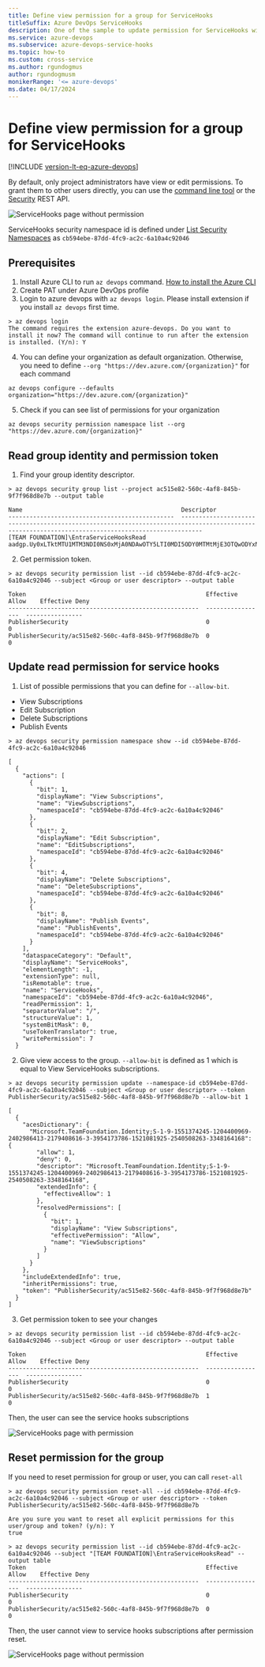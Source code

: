 ```yaml
---
title: Define view permission for a group for ServiceHooks
titleSuffix: Azure DevOps ServiceHooks
description: One of the sample to update permission for ServiceHooks with defining access to a group
ms.service: azure-devops
ms.subservice: azure-devops-service-hooks
ms.topic: how-to 
ms.custom: cross-service
ms.author: rgundogmus
author: rgundogmusm
monikerRange: '<= azure-devops'
ms.date: 04/17/2024
---
```


# Define view permission for a group for ServiceHooks
[!INCLUDE [version-lt-eq-azure-devops](../includes/version-lt-eq-azure-devops.md)]

By default, only project administrators have view or edit permissions. To grant them to other users directly, you can use the [command line tool](../organizations/security/manage-tokens-namespaces.md) or the [Security](/rest/api/azure/devops/security/) REST API. 

![ServiceHooks page without permission](media/permissions/no-permission-service-hooks.png)

ServiceHooks security namespace id is defined under [List Security Namespaces](../organizations/security/manage-tokens-namespaces.md#list-security-namespaces) as `cb594ebe-87dd-4fc9-ac2c-6a10a4c92046`

## Prerequisites
1. Install Azure CLI to run `az devops` command. [How to install the Azure CLI](/cli/azure/install-azure-cli)
2. Create PAT under Azure DevOps profile
3. Login to azure devops with `az devops login`. Please install extension if you install `az devops` first time.
```
> az devops login
The command requires the extension azure-devops. Do you want to install it now? The command will continue to run after the extension is installed. (Y/n): Y
```
4. You can define your organization as default organization. Otherwise, you need to define `--org "https://dev.azure.com/{organization}"` for each command
```
az devops configure --defaults organization="https://dev.azure.com/{organization}"
```
5. Check if you can see list of permissions for your organization
```
az devops security permission namespace list --org "https://dev.azure.com/{organization}"
```

## Read group identity and permission token
1. Find your group identity descriptor.
```
> az devops security group list --project ac515e82-560c-4af8-845b-9f7f968d8e7b --output table

Name                                             Descriptor
-----------------------------------------------  --------------------------------------------------------------------------------------------------------------------------------------------------
[TEAM FOUNDATION]\EntraServiceHooksRead          aadgp.Uy0xLTktMTU1MTM3NDI0NS0xMjA0NDAwOTY5LTI0MDI5ODY0MTMtMjE3OTQwODYxNi0zLTM5NTQxNzM3ODYtMTUyMTA4MTkyNS0yNTQwNTA4MjYzLTMzNDgxNjQxNjg
```

2. Get permission token.
```
> az devops security permission list --id cb594ebe-87dd-4fc9-ac2c-6a10a4c92046 --subject <Group or user descriptor> --output table

Token                                                   Effective Allow    Effective Deny
------------------------------------------------------  -----------------  ----------------
PublisherSecurity                                       0                  0
PublisherSecurity/ac515e82-560c-4af8-845b-9f7f968d8e7b  0                  0
```

## Update read permission for service hooks

1. List of possible permissions that you can define for `--allow-bit`.
- View Subscriptions
- Edit Subscription
- Delete Subscriptions
- Publish Events
```
> az devops security permission namespace show --id cb594ebe-87dd-4fc9-ac2c-6a10a4c92046

[
  {
    "actions": [
      {
        "bit": 1,
        "displayName": "View Subscriptions",
        "name": "ViewSubscriptions",
        "namespaceId": "cb594ebe-87dd-4fc9-ac2c-6a10a4c92046"
      },
      {
        "bit": 2,
        "displayName": "Edit Subscription",
        "name": "EditSubscriptions",
        "namespaceId": "cb594ebe-87dd-4fc9-ac2c-6a10a4c92046"
      },
      {
        "bit": 4,
        "displayName": "Delete Subscriptions",
        "name": "DeleteSubscriptions",
        "namespaceId": "cb594ebe-87dd-4fc9-ac2c-6a10a4c92046"
      },
      {
        "bit": 8,
        "displayName": "Publish Events",
        "name": "PublishEvents",
        "namespaceId": "cb594ebe-87dd-4fc9-ac2c-6a10a4c92046"
      }
    ],
    "dataspaceCategory": "Default",
    "displayName": "ServiceHooks",
    "elementLength": -1,
    "extensionType": null,
    "isRemotable": true,
    "name": "ServiceHooks",
    "namespaceId": "cb594ebe-87dd-4fc9-ac2c-6a10a4c92046",
    "readPermission": 1,
    "separatorValue": "/",
    "structureValue": 1,
    "systemBitMask": 0,
    "useTokenTranslator": true,
    "writePermission": 7
  }
```

2. Give view access to the group. `--allow-bit` is defined as 1 which is equal to View ServiceHooks subscriptions.

```
> az devops security permission update --namespace-id cb594ebe-87dd-4fc9-ac2c-6a10a4c92046 --subject <Group or user descriptor> --token PublisherSecurity/ac515e82-560c-4af8-845b-9f7f968d8e7b --allow-bit 1

[
  {
    "acesDictionary": {
      "Microsoft.TeamFoundation.Identity;S-1-9-1551374245-1204400969-2402986413-2179408616-3-3954173786-1521081925-2540508263-3348164168": {
        "allow": 1,
        "deny": 0,
        "descriptor": "Microsoft.TeamFoundation.Identity;S-1-9-1551374245-1204400969-2402986413-2179408616-3-3954173786-1521081925-2540508263-3348164168",
        "extendedInfo": {
          "effectiveAllow": 1
        },
        "resolvedPermissions": [
          {
            "bit": 1,
            "displayName": "View Subscriptions",
            "effectivePermission": "Allow",
            "name": "ViewSubscriptions"
          }
        ]
      }
    },
    "includeExtendedInfo": true,
    "inheritPermissions": true,
    "token": "PublisherSecurity/ac515e82-560c-4af8-845b-9f7f968d8e7b"
  }
]
```

3. Get permission token to see your changes
```
> az devops security permission list --id cb594ebe-87dd-4fc9-ac2c-6a10a4c92046 --subject <Group or user descriptor> --output table

Token                                                   Effective Allow    Effective Deny
------------------------------------------------------  -----------------  ----------------
PublisherSecurity                                       0                  0
PublisherSecurity/ac515e82-560c-4af8-845b-9f7f968d8e7b  1                  0

```

Then, the user can see the service hooks subscriptions

![ServiceHooks page with permission](media/permissions/service-hooks-subscriptions-with-permission.png)

## Reset permission for the group

If you need to reset permission for group or user, you can call `reset-all`

```
> az devops security permission reset-all --id cb594ebe-87dd-4fc9-ac2c-6a10a4c92046 --subject <Group or user descriptor> --token PublisherSecurity/ac515e82-560c-4af8-845b-9f7f968d8e7b

Are you sure you want to reset all explicit permissions for this user/group and token? (y/n): Y
true

> az devops security permission list --id cb594ebe-87dd-4fc9-ac2c-6a10a4c92046 --subject "[TEAM FOUNDATION]\EntraServiceHooksRead" --output table
Token                                                   Effective Allow    Effective Deny
------------------------------------------------------  -----------------  ----------------
PublisherSecurity                                       0                  0
PublisherSecurity/ac515e82-560c-4af8-845b-9f7f968d8e7b  0                  0

```

Then, the user cannot view to service hooks subscriptions after permission reset.

![ServiceHooks page without permission](media/permissions/no-permission-service-hooks.png)
